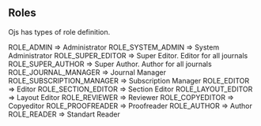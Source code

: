 Roles
-----

Ojs has  types of role definition.

ROLE_ADMIN 					 => Administrator
ROLE_SYSTEM_ADMIN			 => System Administrator
ROLE_SUPER_EDITOR			 => Super Editor. Editor for all journals
ROLE_SUPER_AUTHOR			 => Super Author. Author for all journals
ROLE_JOURNAL_MANAGER		 => Journal Manager
ROLE_SUBSCRIPTION_MANAGER	 => Subscription Manager
ROLE_EDITOR 				 => Editor
ROLE_SECTION_EDITOR			 => Section Editor
ROLE_LAYOUT_EDITOR			 => Layout Editor
ROLE_REVIEWER				 => Reviewer
ROLE_COPYEDITOR 			 => Copyeditor
ROLE_PROOFREADER			 => Proofreader
ROLE_AUTHOR 				 => Author
ROLE_READER 				 => Standart Reader
